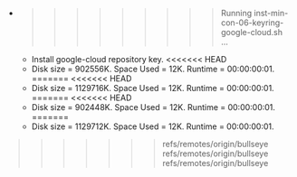 * >>>>>>>>> Running inst-min-con-06-keyring-google-cloud.sh ...
  * Install google-cloud repository key.
<<<<<<< HEAD
  * Disk size = 902556K. Space Used = 12K. Runtime = 00:00:00:01.
=======
<<<<<<< HEAD
  * Disk size = 1129716K. Space Used = 12K. Runtime = 00:00:00:01.
=======
<<<<<<< HEAD
  * Disk size = 902448K. Space Used = 12K. Runtime = 00:00:00:01.
=======
  * Disk size = 1129712K. Space Used = 12K. Runtime = 00:00:00:01.
>>>>>>> refs/remotes/origin/bullseye
>>>>>>> refs/remotes/origin/bullseye
>>>>>>> refs/remotes/origin/bullseye
